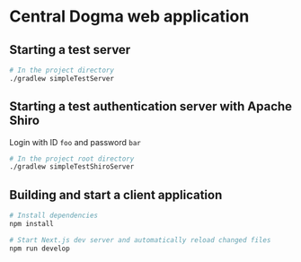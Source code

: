 # Central Dogma web application

## Starting a test server

```sh
# In the project directory
./gradlew simpleTestServer
```

## Starting a test authentication server with Apache Shiro

Login with ID `foo` and password `bar`

```sh
# In the project root directory
./gradlew simpleTestShiroServer
```

## Building and start a client application

```sh
# Install dependencies
npm install

# Start Next.js dev server and automatically reload changed files
npm run develop
```

